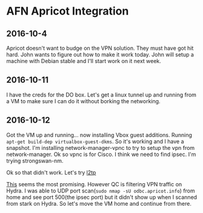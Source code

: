# AFN Apricot Integration

## 2016-10-4

Apricot doesn't want to budge on the VPN solution.  They must have got hit hard.
John wants to figure out how to make it work today.  John will setup a machine
with Debian stable and I'll start work on it next week.

## 2016-10-11

I have the creds for the DO box.  Let's get a linux tunnel up and running from a
VM to make sure I can do it without borking the networking.

## 2016-10-12

Got the VM up and running... now installing Vbox guest additions.  Running
`apt-get build-dep virtualbox-guest-dkms`.  So it's working and I have a
snapshot.  I'm installing network-manager-vpnc to try to setup the vpn from
network-manager.  Ok so vpnc is for Cisco.  I think we need to find ipsec.
I'm trying strongswan-nm.

Ok so that didn't work.  Let's try
[l2tp](http://sysadmin.compxtreme.ro/setting-up-a-l2tp-over-ipsec-vpn-on-debian-on-10-steps/)

[This](http://www.jasonernst.com/2016/06/21/l2tp-ipsec-vpn-on-ubuntu-16-04/) seems the most promising.  However QC is filtering VPN traffic on Hydra.  I was able to UDP port scan(`sudo nmap -sU odbc.apricot.info`) from home and see port 500(the ipsec port) but it didn't show up when I scanned from stark on Hydra.  So let's move the VM home and continue from there.
